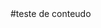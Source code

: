 <!DOCTYPE html>
<html lang="pt-br">
<html lang="en">
<head>

<meta charset="utf-8">
<meta name="viewport" content="width=device-width, initial-scale=1">

<!--	
  <link rel="stylesheet" type="text/css" href="teste.css" />
  <link rel="stylesheet" href="//code.jquery.com/hemes/base/jquery-ui.css">
  <link rel="stylesheet" href="/resources/demos/style.css">
  <script src="https://code.jquery.com/jquery-3.6.0.js"></script>
  <script src="https://code.jquery.com/ui/1.13.1/jquery-ui.js"></script>
 


  <script>
  $( function() {
    $( "#dialog" ).dialog();
  } );
  </script>

--!>
<title>JACKSON LIMA</title>


</head>





<body>
#teste de conteudo

<!--

<nav id="my">
            <ul>
              <li><a href="#">Inicial</a></li>
              <li><a href="#">Quem somos</a></li>
              <li><a href="#">Contato</a></li>
            </ul>
        </nav>

	<section id="example">
            <header id="artigo1">
             Titulo do artigo
            </header>
            
            <article id="artigo2" >
               <p>Um conteudo qualquer.</p>
             </article>
             <h1> Lucas fodao kkk</h1>
            <footer id="artigo3">
              <p>Por Luis</p>
            </footer>           
        </section>



  <div>
         <form method="post" action="MyServlet">
               <h3>Formulário com novos campos:</h3>
               <table>
               <tr>
               <td><label>Email: </label></td>
               <td><input type="email" name="email" required/></td>
               </tr>
               <tr>
               <td><label>Telefone: </label></td>
               <td><input type="tel" pattern="\(\d\d\)\d\d\d\d\-\d\d\d\d"
               title="(xx) xxxx-xxxx"  name="phone" required/></td>
               </tr>
               <tr>
               <td><label>Idade: </label></td>
               <td><input type="number" name="age" required min="18" max="100"/></td>
               </tr>
               </table>
               <button type="submit">Enviar</button>
         </form>
         </div>



   
<img src="/home/scorpion/github/testeweb/img/car.jpg" alt="some text" width=300 height=200>


 
 
 
 
--!>
</body>






</html>
